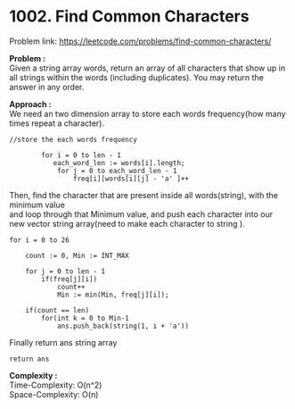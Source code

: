 # 1002. Find Common Characters

Problem link: https://leetcode.com/problems/find-common-characters/

**Problem :**<br>
Given a string array words, return an array of all characters that show up in all strings within the words (including duplicates). You may return the answer in any order.<br>

**Approach :**<br>
We need an two dimension array to store each words frequency(how many times repeat a character).<br>

```
//store the each words frequency

        for i = 0 to len - 1
           each_word_len := words[i].length;
            for j = 0 to each_word_len - 1
                freq[i][words[i][j] - 'a' ]++

```

Then, find the character that are present inside all words(string), with the minimum value<br>
and loop through that Minimum value, and push each character into our new vector string array(need to make each character to string ).<br>

```
for i = 0 to 26

    count := 0, Min := INT_MAX

    for j = 0 to len - 1
        if(freq[j][i])
            count++
            Min := min(Min, freq[j][i]);

    if(count == len)
        for(int k = 0 to Min-1
            ans.push_back(string(1, i + 'a'))

```

Finally return ans string array

```
return ans

```

**Complexity :**<br>
Time-Complexity: O(n^2)<br>
Space-Complexity: O(n)<br>
